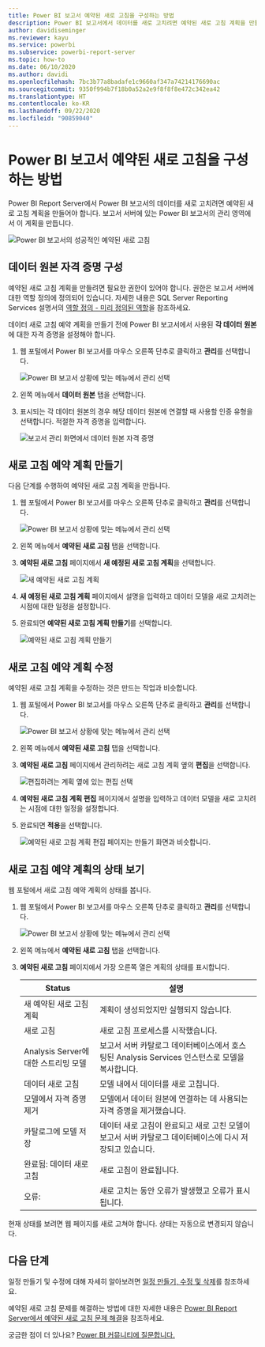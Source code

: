 ```yaml
---
title: Power BI 보고서 예약된 새로 고침을 구성하는 방법
description: Power BI 보고서에서 데이터를 새로 고치려면 예약된 새로 고침 계획을 만들어야 합니다.
author: davidiseminger
ms.reviewer: kayu
ms.service: powerbi
ms.subservice: powerbi-report-server
ms.topic: how-to
ms.date: 06/10/2020
ms.author: davidi
ms.openlocfilehash: 7bc3b77a8badafe1c9660af347a74214176690ac
ms.sourcegitcommit: 9350f994b7f18b0a52a2e9f8f8f8e472c342ea42
ms.translationtype: HT
ms.contentlocale: ko-KR
ms.lasthandoff: 09/22/2020
ms.locfileid: "90859040"
---
```

# <a name="how-to-configure-power-bi-report-scheduled-refresh"></a>Power BI 보고서 예약된 새로 고침을 구성하는 방법
Power BI Report Server에서 Power BI 보고서의 데이터를 새로 고치려면 예약된 새로 고침 계획을 만들어야 합니다. 보고서 서버에 있는 Power BI 보고서의 관리 영역에서 이 계획을 만듭니다.

![Power BI 보고서의 성공적인 예약된 새로 고침](media/configure-scheduled-refresh/scheduled-refresh-success.png)

## <a name="configure-data-source-credentials"></a>데이터 원본 자격 증명 구성
예약된 새로 고침 계획을 만들려면 필요한 권한이 있어야 합니다. 권한은 보고서 서버에 대한 역할 정의에 정의되어 있습니다. 자세한 내용은 SQL Server Reporting Services 설명서의 [역할 정의 - 미리 정의된 역할](/sql/reporting-services/security/role-definitions-predefined-roles)을 참조하세요.

데이터 새로 고침 예약 계획을 만들기 전에 Power BI 보고서에서 사용된 **각 데이터 원본**에 대한 자격 증명을 설정해야 합니다.

1. 웹 포털에서 Power BI 보고서를 마우스 오른쪽 단추로 클릭하고 **관리**를 선택합니다.
   
    ![Power BI 보고서 상황에 맞는 메뉴에서 관리 선택](media/configure-scheduled-refresh/manage-power-bi-report.png)
2. 왼쪽 메뉴에서 **데이터 원본** 탭을 선택합니다.
3. 표시되는 각 데이터 원본의 경우 해당 데이터 원본에 연결할 때 사용할 인증 유형을 선택합니다. 적절한 자격 증명을 입력합니다.
   
    ![보고서 관리 화면에서 데이터 원본 자격 증명](media/configure-scheduled-refresh/data-source-credentials.png)

## <a name="creating-a-schedule-refresh-plan"></a>새로 고침 예약 계획 만들기
다음 단계를 수행하여 예약된 새로 고침 계획을 만듭니다.

1. 웹 포털에서 Power BI 보고서를 마우스 오른쪽 단추로 클릭하고 **관리**를 선택합니다.
   
    ![Power BI 보고서 상황에 맞는 메뉴에서 관리 선택](media/configure-scheduled-refresh/manage-power-bi-report.png)
2. 왼쪽 메뉴에서 **예약된 새로 고침** 탭을 선택합니다.
3. **예약된 새로 고침** 페이지에서 **새 예정된 새로 고침 계획**을 선택합니다.
   
    ![새 예약된 새로 고침 계획](media/configure-scheduled-refresh/new-scheduled-refresh-plan.png)
4. **새 예정된 새로 고침 계획** 페이지에서 설명을 입력하고 데이터 모델을 새로 고치려는 시점에 대한 일정을 설정합니다.
5. 완료되면 **예약된 새로 고침 계획 만들기**를 선택합니다.
   
    ![예약된 새로 고침 계획 만들기](media/configure-scheduled-refresh/create-scheduled-refresh-plan.png)

## <a name="modifying-a-schedule-refresh-plan"></a>새로 고침 예약 계획 수정
예약된 새로 고침 계획을 수정하는 것은 만드는 작업과 비슷합니다.

1. 웹 포털에서 Power BI 보고서를 마우스 오른쪽 단추로 클릭하고 **관리**를 선택합니다.
   
    ![Power BI 보고서 상황에 맞는 메뉴에서 관리 선택](media/configure-scheduled-refresh/manage-power-bi-report.png)
2. 왼쪽 메뉴에서 **예약된 새로 고침** 탭을 선택합니다.
3. **예약된 새로 고침** 페이지에서 관리하려는 새로 고침 계획 옆의 **편집**을 선택합니다.
   
    ![편집하려는 계획 옆에 있는 편집 선택](media/configure-scheduled-refresh/edit-scheduled-refresh-plan.png)
4. **예약된 새로 고침 계획 편집** 페이지에서 설명을 입력하고 데이터 모델을 새로 고치려는 시점에 대한 일정을 설정합니다.
5. 완료되면 **적용**을 선택합니다.
   
    ![예약된 새로 고침 계획 편집 페이지는 만들기 화면과 비슷합니다.](media/configure-scheduled-refresh/edit-scheduled-refresh-plan-page.png)

## <a name="viewing-the-status-of-schedule-refresh-plan"></a>새로 고침 예약 계획의 상태 보기
웹 포털에서 새로 고침 예약 계획의 상태를 봅니다.

1. 웹 포털에서 Power BI 보고서를 마우스 오른쪽 단추로 클릭하고 **관리**를 선택합니다.
   
    ![Power BI 보고서 상황에 맞는 메뉴에서 관리 선택](media/configure-scheduled-refresh/manage-power-bi-report.png)
2. 왼쪽 메뉴에서 **예약된 새로 고침** 탭을 선택합니다.
3. **예약된 새로 고침** 페이지에서 가장 오른쪽 열은 계획의 상태를 표시합니다.
   
   | **Status** | **설명** |
   | --- | --- |
   | 새 예약된 새로 고침 계획 |계획이 생성되었지만 실행되지 않습니다. |
   | 새로 고침 |새로 고침 프로세스를 시작했습니다. |
   | Analysis Server에 대한 스트리밍 모델 |보고서 서버 카탈로그 데이터베이스에서 호스팅된 Analysis Services 인스턴스로 모델을 복사합니다. |
   | 데이터 새로 고침 |모델 내에서 데이터를 새로 고칩니다. |
   | 모델에서 자격 증명 제거 |모델에서 데이터 원본에 연결하는 데 사용되는 자격 증명을 제거했습니다. |
   | 카탈로그에 모델 저장 |데이터 새로 고침이 완료되고 새로 고친 모델이 보고서 서버 카탈로그 데이터베이스에 다시 저장되고 있습니다. |
   | 완료됨: 데이터 새로 고침 |새로 고침이 완료됩니다. |
   | 오류: |새로 고치는 동안 오류가 발생했고 오류가 표시됩니다. |

현재 상태를 보려면 웹 페이지를 새로 고쳐야 합니다. 상태는 자동으로 변경되지 않습니다.

## <a name="next-steps"></a>다음 단계
일정 만들기 및 수정에 대해 자세히 알아보려면 [일정 만들기, 수정 및 삭제](/sql/reporting-services/subscriptions/create-modify-and-delete-schedules)를 참조하세요.

예약된 새로 고침 문제를 해결하는 방법에 대한 자세한 내용은 [Power BI Report Server에서 예약된 새로 고침 문제 해결](scheduled-refresh-troubleshoot.md)을 참조하세요.

궁금한 점이 더 있나요? [Power BI 커뮤니티에 질문합니다.](https://community.powerbi.com/)